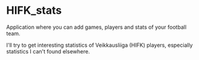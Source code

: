 # HIFK_stats

Application where you can add games, players and stats of your football team.

I'll try to get interesting statistics of Veikkausliiga (HIFK) players, especially statistics I can't found elsewhere.
